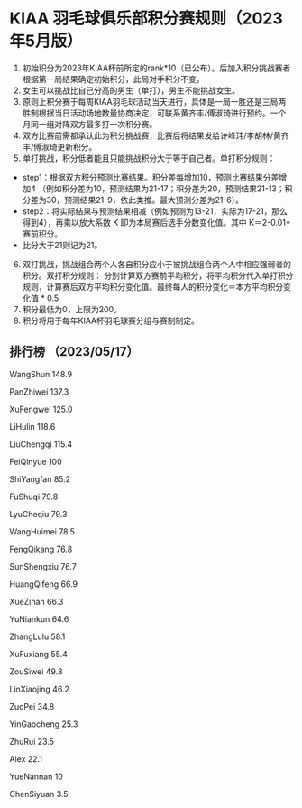 # KIAA 羽毛球俱乐部积分赛规则（2023年5月版）

1. 初始积分为2023年KIAA杯前所定的rank\*10（已公布）。后加入积分挑战赛者根据第一局结果确定初始积分，此局对手积分不变。
2. 女生可以挑战比自己分高的男生（单打），男生不能挑战女生。
3. 原则上积分赛于每周KIAA羽毛球活动当天进行，具体是一局一胜还是三局两胜制根据当日活动场地数量协商决定，可联系黄齐丰/傅淑琦进行预约。一个月同一组对阵双方最多打一次积分赛。
4. 双方比赛前需都承认此为积分挑战赛，比赛后将结果发给许峰玮/李胡林/黄齐丰/傅淑琦更新积分。
5. 单打挑战，积分低者能且只能挑战积分大于等于自己者。单打积分规则：
 - step1：根据双方积分预测比赛结果。积分差每增加10，预测比赛结果分差增加4
（例如积分差为10，预测结果为21-17；积分差为20，预测结果21-13；积分差为30，预测结果21-9，依此类推。最大预测分差为21-6）。
 - step2：将实际结果与预测结果相减（例如预测为13-21，实际为17-21，那么得到4），再乘以放大系数 K 即为本局赛后选手分数变化值。其中 K＝2-0.01\*赛前积分。
 - 比分大于21则记为21。
6. 双打挑战，挑战组合两个人各自积分应小于被挑战组合两个人中相应强弱者的积分。双打积分规则：
分别计算双方赛前平均积分，将平均积分代入单打积分规则，计算赛后双方平均积分变化值。最终每人的积分变化＝本方平均积分变化值 * 0.5
7. 积分最低为0，上限为200。
8. 积分将用于每年KIAA杯羽毛球赛分组与赛制制定。
  
  

## 排行榜 （2023/05/17）

WangShun 148.9 

PanZhiwei 137.3 

XuFengwei 125.0 

LiHulin 118.6 

LiuChengqi 115.4 

FeiQinyue 100 

ShiYangfan 85.2 

FuShuqi 79.8 

LyuCheqiu 79.3 

WangHuimei 78.5 

FengQikang 76.8 

SunShengxiu 76.7 

HuangQifeng 66.9 

XueZihan 66.3 

YuNiankun 64.6 

ZhangLulu 58.1 

XuFuxiang 55.4 

ZouSiwei 49.8 

LinXiaojing 46.2 

ZuoPei 34.8 

YinGaocheng 25.3 

ZhuRui 23.5 

Alex 22.1 

YueNannan 10 

ChenSiyuan 3.5
